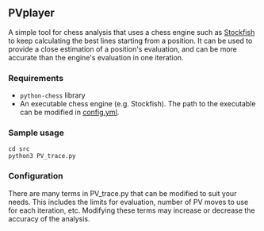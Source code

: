 ## PVplayer

A simple tool for chess analysis that uses a chess engine such as [Stockfish](github.com/official-stockfish/Stockfish) 
to keep calculating the best lines starting from a position.
It can be used to provide a close estimation of a position's evaluation, 
and can be more accurate than the engine's evaluation in one iteration.

### Requirements
- `python-chess` library
- An executable chess engine (e.g. Stockfish). The path to the executable can be modified in [config.yml](src/config.yml).

### Sample usage
```
cd src
python3 PV_trace.py
```

### Configuration
There are many terms in PV_trace.py that can be modified to suit your needs. 
This includes the limits for evaluation, number of PV moves to use for each iteration, etc. 
Modifying these terms may increase or decrease the accuracy of the analysis.